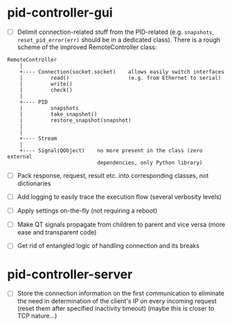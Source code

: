# pid-controller-gui

- [ ] Delimit connection-related stuff from the PID-related (e.g. `snapshots`, `reset_pid_error(err)` should be in a dedicated class). There is a rough scheme of the improved RemoteController class:
```text
RemoteController
    |
    +---- Connection(socket.socket)    allows easily switch interfaces
    |         read()                   (e.g. from Ethernet to serial)
    |         write()
    |         check()
    |
    +---- PID
    |         snapshots
    |         take_snapshot()
    |         restore_snapshot(snapshot)
    |
    |
    +---- Stream
    |
    +---- Signal(QObject)    no more present in the class (zero external
                             dependencies, only Python library)
```
- [ ] Pack response, request, result etc. into corresponding classes, not dictionaries
- [ ] Add logging to easily trace the execution flow (several verbosity levels)
- [ ] Apply settings on-the-fly (not requiring a reboot)
- [ ] Make QT signals propagate from children to parent and vice versa (more ease and transparent code)
- [ ] Get rid of entangled logic of handling connection and its breaks


# pid-controller-server

- [ ] Store the connection information on the first communication to eliminate the need in determination of the client's IP on every incoming request (reset them after specified inactivity timeout) (maybe this is closer to TCP nature...)
